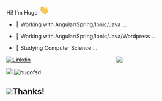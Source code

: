 
Hi! I'm Hugo <img src="https://github.com/LeonardoYz/LeonardoYz/blob/main/assets/Hi.gif" width="25">




- 🔭 Working with Angular/Spring/Ionic/Java ...
- 🔭 Working with Angular/Spring/Ionic/Java/Wordpress ...
- 🌱 Studying Computer Science ...

   <img align="right" width="45%" src="https://cdn.dribbble.com/users/220167/screenshots/2373375/resp_dribbble.gif">
</div>


  [![Linkdin](https://img.shields.io/badge/linkedin-%230077B5.svg?style=for-the-badge&logo=linkedin&logoColor=white)](https://www.linkedin.com/in/hugofranca/)
  
  <a href="https://www.linkedin.com/in/hugofranca/" target="_blank"><img src="https://img.shields.io/badge/-LinkedIn-%230077B5?style=for-the-badge&logo=linkedin&logoColor=white" target="_blank"></a> 
  <img src="https://komarev.com/ghpvc/?username=hugofsd&color=green" alt="hugofsd" /> 
    <h2> <img src="https://emoji.gg/assets/emoji/7279-vibecat.gif" width="24"/>Thanks!</h2>

